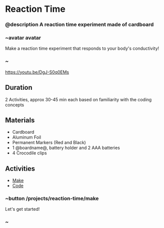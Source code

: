
# Reaction Time

### @description A reaction time experiment made of cardboard

### ~avatar avatar

Make a reaction time experiment that responds to your body's conductivity!

### ~

https://youtu.be/DgJ-S0q0EMs

## Duration

2 Activities, approx 30-45 min each based on familiarity with the coding concepts

## Materials

* Cardboard 
* Aluminum Foil
* Permanent Markers (Red and Black)
* 1 @boardname@, battery holder and 2 AAA batteries
* 4 Crocodile clips

## Activities

* [Make](/projects/reaction-time/make)  
* [Code](/projects/reaction-time/code)  

### ~button /projects/reaction-time/make

Let's get started!

### ~
